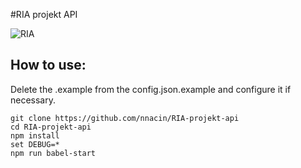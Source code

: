 #RIA projekt API

![RIA](http://www.riteh.uniri.hr/static/dkms/img/logo-st-bluehalo.hr.png)

## How to use:
Delete the .example from the config.json.example and configure it if necessary.

```
git clone https://github.com/nnacin/RIA-projekt-api
cd RIA-projekt-api
npm install
set DEBUG=*
npm run babel-start
```

